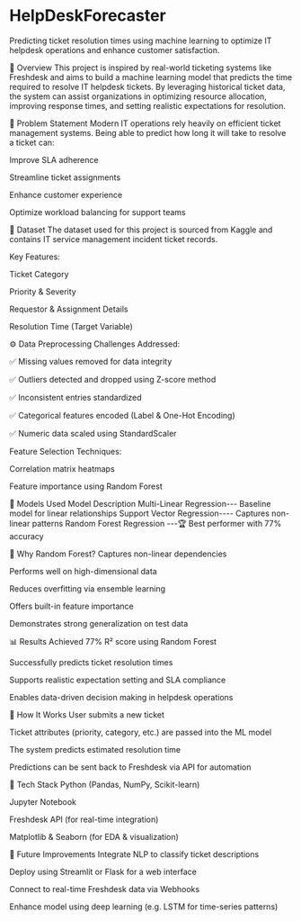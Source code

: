 # HelpDeskForecaster
Predicting ticket resolution times using machine learning to optimize IT helpdesk operations and enhance customer satisfaction.

📌 Overview
This project is inspired by real-world ticketing systems like Freshdesk and aims to build a machine learning model that predicts the time required to resolve IT helpdesk tickets. By leveraging historical ticket data, the system can assist organizations in optimizing resource allocation, improving response times, and setting realistic expectations for resolution.

🎯 Problem Statement
Modern IT operations rely heavily on efficient ticket management systems. Being able to predict how long it will take to resolve a ticket can:

Improve SLA adherence

Streamline ticket assignments

Enhance customer experience

Optimize workload balancing for support teams

📂 Dataset
The dataset used for this project is sourced from Kaggle and contains IT service management incident ticket records.

Key Features:

Ticket Category

Priority & Severity

Requestor & Assignment Details

Resolution Time (Target Variable)

⚙️ Data Preprocessing
Challenges Addressed:

✅ Missing values removed for data integrity

✅ Outliers detected and dropped using Z-score method

✅ Inconsistent entries standardized

✅ Categorical features encoded (Label & One-Hot Encoding)

✅ Numeric data scaled using StandardScaler

Feature Selection Techniques:

Correlation matrix heatmaps

Feature importance using Random Forest

🤖 Models Used
Model	Description
Multi-Linear Regression---	Baseline model for linear relationships
Support Vector Regression----	Captures non-linear patterns
Random Forest Regression	---🏆 Best performer with 77% accuracy

🌲 Why Random Forest?
Captures non-linear dependencies

Performs well on high-dimensional data

Reduces overfitting via ensemble learning

Offers built-in feature importance

Demonstrates strong generalization on test data

📊 Results
Achieved 77% R² score using Random Forest

Successfully predicts ticket resolution times

Supports realistic expectation setting and SLA compliance

Enables data-driven decision making in helpdesk operations

🧠 How It Works
User submits a new ticket

Ticket attributes (priority, category, etc.) are passed into the ML model

The system predicts estimated resolution time

Predictions can be sent back to Freshdesk via API for automation

🚀 Tech Stack
Python (Pandas, NumPy, Scikit-learn)

Jupyter Notebook

Freshdesk API (for real-time integration)

Matplotlib & Seaborn (for EDA & visualization)

🔁 Future Improvements
Integrate NLP to classify ticket descriptions

Deploy using Streamlit or Flask for a web interface

Connect to real-time Freshdesk data via Webhooks

Enhance model using deep learning (e.g. LSTM for time-series patterns)
